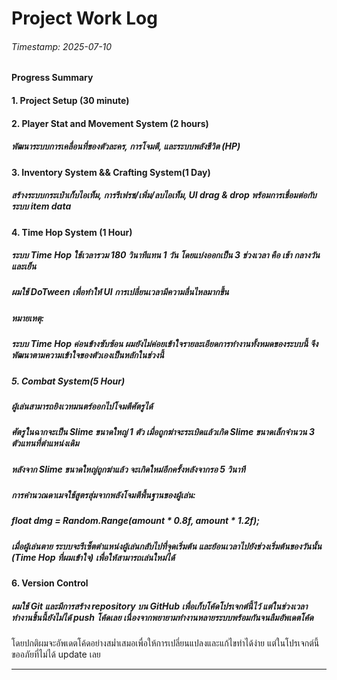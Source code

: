 # **Project Work Log**

###### Timestamp: 2025-07-10





#### **Progress Summary**



#### 1\. Project Setup (30 minute)

#### 

#### 2\. Player Stat and Movement System (2 hours)

##### พัฒนาระบบการเคลื่อนที่ของตัวละคร, การโจมตี, และระบบพลังชีวิต (HP) 



#### 3\. Inventory System \&\& Crafting System(1 Day)

##### สร้างระบบกระเป๋าเก็บไอเท็ม, การรีเฟรช/เพิ่ม/ลบไอเท็ม, UI drag \& drop พร้อมการเชื่อมต่อกับระบบ item data



#### 4. Time Hop System (1 Hour)

##### ระบบ Time Hop ใช้เวลารวม 180 วินาทีแทน 1 วัน โดยแบ่งออกเป็น 3 ช่วงเวลา คือ เช้า กลางวัน และเย็น

##### ผมใช้ DoTween เพื่อทำให้ UI การเปลี่ยนเวลามีความลื่นไหลมากขึ้น

##### **หมายเหตุ:**

##### ระบบ Time Hop ค่อนข้างซับซ้อน ผมยังไม่ค่อยเข้าใจรายละเอียดการทำงานทั้งหมดของระบบนี้ จึงพัฒนาตามความเข้าใจของตัวเองเป็นหลักในช่วงนี้

##### 

##### 5\. Combat System(5  Hour)

##### ผู้เล่นสามารถยิงเวทมนตร์ออกไปโจมตีศัตรูได้

##### ศัตรูในฉากจะเป็น Slime ขนาดใหญ่ 1 ตัว เมื่อถูกฆ่าจะระเบิดแล้วเกิด Slime ขนาดเล็กจำนวน 3 ตัวแทนที่ตำแหน่งเดิม

##### หลังจาก Slime ขนาดใหญ่ถูกฆ่าแล้ว จะเกิดใหม่อีกครั้งหลังจากรอ 5 วินาที

##### การคำนวณดาเมจใช้สูตรสุ่มจากพลังโจมตีพื้นฐานของผู้เล่น:

##### **float dmg = Random.Range(amount \* 0.8f, amount \* 1.2f);**

##### เมื่อผู้เล่นตาย ระบบจะรีเซ็ตตำแหน่งผู้เล่นกลับไปที่จุดเริ่มต้น และย้อนเวลาไปยังช่วงเริ่มต้นของวันนั้น (Time Hop ที่ผมเข้าใจ) เพื่อให้สามารถเล่นใหม่ได้





#### 6. Version Control

##### ผมใช้ Git และมีการสร้าง repository บน GitHub เพื่อเก็บโค้ดโปรเจกต์นี้ไว้ แต่ในช่วงเวลาทำงานชิ้นนี้ยังไม่ได้ push โค้ดเลย เนื่องจากพยายามทำงานหลายระบบพร้อมกันจนลืมอัพเดตโค้ด

โดยปกติผมจะอัพเดตโค้ดอย่างสม่ำเสมอเพื่อให้การเปลี่ยนแปลงและแก้ไขทำได้ง่าย แต่ในโปรเจกต์นี้ขออภัยที่ไม่ได้ update เลย


---










